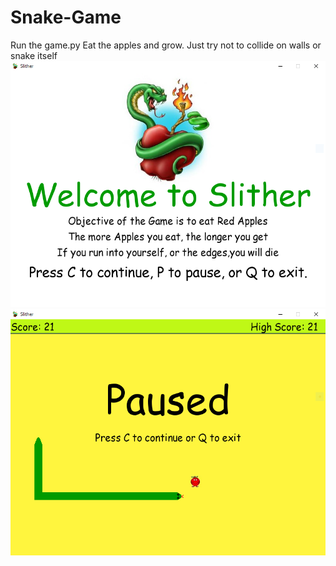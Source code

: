 # Snake-Game
Run the game.py
Eat the apples and grow. Just try not to collide on walls or snake itself
![Alt text](/screenshots/screen1.PNG "Intro")
![Alt text](/screenshots/screen2.PNG "Pause")
